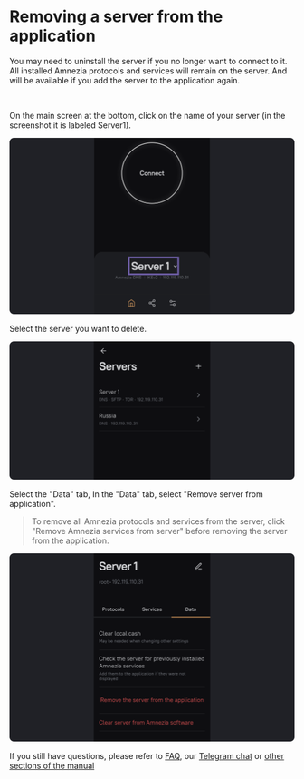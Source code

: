 # Removing a server from the application

You may need to uninstall the server if you no longer want to connect to it. All installed Amnezia protocols and services will remain on the server. 
And will be available if you add the server to the application again.   

&nbsp;

On the main screen at the bottom, click on the name of your server (in the screenshot it is labeled Server1).

![](https://raw.githubusercontent.com/amnezia-vpn/amnezia.org-content/master/docs/en/instructions/12_delete-server/img/ds_en_1.png)

Select the server you want to delete.

![](https://raw.githubusercontent.com/amnezia-vpn/amnezia.org-content/master/docs/en/instructions/12_delete-server/img/ds_en_2.png)

Select the "Data" tab,
In the "Data" tab, select "Remove server from application". 

> To remove all Amnezia protocols and services from the server, click "Remove Amnezia services from 
> server" before removing the server from the application.

![](https://raw.githubusercontent.com/amnezia-vpn/amnezia.org-content/master/docs/en/instructions/12_delete-server/img/ds_en_3.png)


If you still have questions, please refer to [FAQ], our [Telegram chat] or [other sections of the manual]


[about-int-link]: /about
[FAQ]: ../faq
[Telegram chat]: https://t.me/amnezia_vpn_en 
[other sections of the manual]: ../instructions








